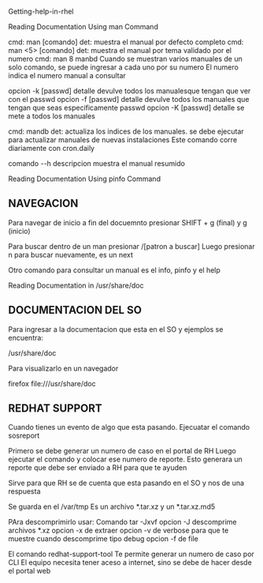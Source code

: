 Getting-help-in-rhel

Reading Documentation Using man Command

cmd: man [comando]
det: muestra el manual por defecto completo
cmd: man <5> [comando]
det: muestra el manual por tema validado por el numero
cmd: man 8 manbd
Cuando se muestran varios manuales de un solo comando, se puede ingresar a cada uno por su numero
El numero indica el numero manual a consultar

opcion -k [passwd]
detalle devulve todos los manualesque tengan que ver con el passwd
opcion -f [passwd]
detalle devulve todos los manuales  que tengan que seas especificamente passwd
opcion -K [passwd]
detalle se mete a todos los manuales

cmd: mandb
det: actualiza los indices de los manuales. se debe ejecutar para actualizar manuales de nuevas instalaciones
Este comando corre diariamente con cron.daily

comando --h
descripcion muestra el manual resumido

Reading Documentation Using pinfo Command

NAVEGACION
--------------------------
Para navegar de inicio a fin del docuemnto presionar SHIFT + g (final) y g (inicio)

Para buscar dentro de un man presionar /[patron a buscar]
Luego presionar n para buscar nuevamente, es un next

Otro comando para consultar un manual es el info, pinfo y el help

Reading Documentation in /usr/share/doc

DOCUMENTACION DEL SO
---------------------------
Para ingresar a la documentacion que esta en el SO y ejemplos se encuentra:

/usr/share/doc

Para visualizarlo en un navegador

firefox file:///usr/share/doc

REDHAT SUPPORT
----------------------------
Cuando tienes un evento de algo que esta pasando. 
Ejecuatar el comando sosreport

Primero se debe generar un numero de caso en el portal de RH
Luego ejecutar el comando y colocar ese numero de reporte.
Esto generara un reporte que debe ser enviado a RH para que te ayuden

Sirve para que RH se de cuenta que esta pasando en el SO y nos de una respuesta

Se guarda en el /var/tmp
Es un archivo *.tar.xz y un *.tar.xz.md5

PAra descomprimirlo usar:
Comando tar -Jxvf
opcion -J descomprime archivos *.xz
opcion -x de extraer
opcion -v de verbose para que te muestre cuando descomprime tipo debug
opcion -f de file

El comando redhat-support-tool
Te permite generar un numero de caso por CLI
El equipo necesita tener aceso a internet, sino se debe de hacer desde el portal web














































